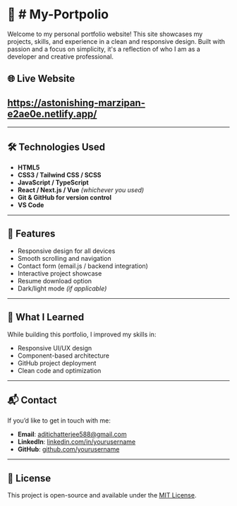 
# 💼 # My-Portpolio
Welcome to my personal portfolio website! This site showcases my projects, skills, and experience in a clean and responsive design. Built with passion and a focus on simplicity, it's a reflection of who I am as a developer and creative professional.

## 🌐 Live Website

https://astonishing-marzipan-e2ae0e.netlify.app/
---


---

## 🛠️ Technologies Used

- **HTML5**
- **CSS3 / Tailwind CSS / SCSS**
- **JavaScript / TypeScript**
- **React / Next.js / Vue** *(whichever you used)*
- **Git & GitHub for version control**
- **VS Code**

---

## 🚀 Features

- Responsive design for all devices
- Smooth scrolling and navigation
- Contact form (email.js / backend integration)
- Interactive project showcase
- Resume download option
- Dark/light mode *(if applicable)*

---

## 🧠 What I Learned

While building this portfolio, I improved my skills in:
- Responsive UI/UX design
- Component-based architecture
- GitHub project deployment
- Clean code and optimization

---

## 📬 Contact

If you’d like to get in touch with me:

- **Email**: aditichatterjee588@gmail.com
- **LinkedIn**: [linkedin.com/in/yourusername](https://www.linkedin.com/in/aditi-ch9)  
- **GitHub**: [github.com/yourusername](https://github.com/Aditi0257e)

---

## 📄 License

This project is open-source and available under the [MIT License](LICENSE).


